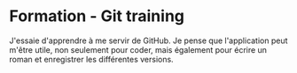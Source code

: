 # Formation - Git training
J'essaie d'apprendre à me servir de GitHub.
Je pense que l'application peut m'être utile, non seulement pour coder, mais également pour écrire un roman et enregistrer les différentes versions.
